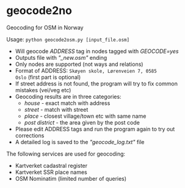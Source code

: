# geocode2no
Geocoding for OSM in Norway

Usage: <code>python geocode2osm.py [input_file.osm]</code>

* Will geocode *ADDRESS* tag in nodes tagged with *GEOCODE=yes*
* Outputs file with *"_new.osm"* ending
* Only nodes are supported (not ways and relations)
* Format of ADDRESS: <code>Skøyen skole, Lørenveien 7, 0585 Oslo</code> (first part is optional)
* If street address is not found, the program will try to fix common mistakes (vei/veg etc)
* Geocoding results are in three categories:
  * *house* - exact match with address
  * *street* - match with street
  * *place* - closest village/town etc with same name
  * *post district* - the area given by the post code
* Please edit ADDRESS tags and run the program again to try out corrections
* A detailed log is saved to the *"geocode_log.txt"* file

The following services are used for geocoding:
* Kartverket cadastral register
* Kartverket SSR place names
* OSM Nominatim (limited number of queries)
